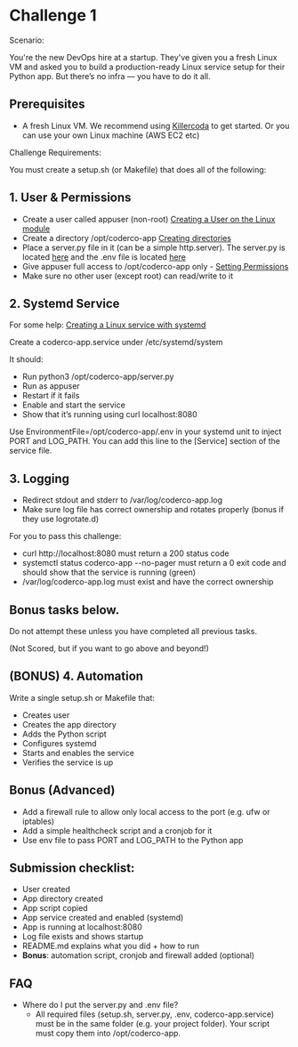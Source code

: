 # Challenge 1

Scenario:

You're the new DevOps hire at a startup. They've given you a fresh Linux VM and asked you to build a production-ready Linux service setup for their Python app. But there’s no infra — you have to do it all.

## Prerequisites

- A fresh Linux VM. We recommend using [Killercoda](https://killercoda.com) to get started. Or you can use your own Linux machine (AWS EC2 etc)

Challenge Requirements:

You must create a setup.sh (or Makefile) that does all of the following:

## 1. User & Permissions

- Create a user called appuser (non-root) [Creating a User on the Linux module](https://www.skool.com/coderco/classroom/ec5f8606?md=5bef9bc142884deea36ad361bddf8850)
- Create a directory /opt/coderco-app [Creating directories](https://www.skool.com/coderco/classroom/ec5f8606?md=ffeb37709c8d479c9e1da3759b54a27c)
- Place a server.py file in it (can be a simple http.server). The server.py is located [here](server.py) and the .env file is located [here](.env)
- Give appuser full access to /opt/coderco-app only - [Setting Permissions](https://www.skool.com/coderco/classroom/ec5f8606?md=df65ef6a3d48437cae6747019d77d8dd)
- Make sure no other user (except root) can read/write to it

## 2. Systemd Service

For some help: [Creating a Linux service with systemd](https://medium.com/@benmorel/creating-a-linux-service-with-systemd-611b5c8b91d6)

Create a coderco-app.service under /etc/systemd/system

It should:

- Run python3 /opt/coderco-app/server.py
- Run as appuser
- Restart if it fails
- Enable and start the service
- Show that it’s running using curl localhost:8080

Use EnvironmentFile=/opt/coderco-app/.env in your systemd unit to inject PORT and LOG_PATH. You can add this line to the [Service] section of the service file.

## 3. Logging

- Redirect stdout and stderr to /var/log/coderco-app.log
- Make sure log file has correct ownership and rotates properly (bonus if they use logrotate.d)

For you to pass this challenge:

- curl http://localhost:8080 must return a 200 status code
- systemctl status coderco-app --no-pager must return a 0 exit code and should show that the service is running (green)
- /var/log/coderco-app.log must exist and have the correct ownership

## Bonus tasks below. 

Do not attempt these unless you have completed all previous tasks.

(Not Scored, but if you want to go above and beyond!)

## (BONUS) 4. Automation

Write a single setup.sh or Makefile that:

- Creates user
- Creates the app directory
- Adds the Python script
- Configures systemd
- Starts and enables the service
- Verifies the service is up

## Bonus (Advanced)

- Add a firewall rule to allow only local access to the port (e.g. ufw or iptables)
- Add a simple healthcheck script and a cronjob for it
- Use env file to pass PORT and LOG_PATH to the Python app


## Submission checklist:

- User created
- App directory created
- App script copied
- App service created and enabled (systemd)
- App is running at localhost:8080
- Log file exists and shows startup
- README.md explains what you did + how to run
- **Bonus**: automation script, cronjob and firewall added (optional)

## FAQ

- Where do I put the server.py and .env file?
  - All required files (setup.sh, server.py, .env, coderco-app.service) must be in the same folder (e.g. your project folder). Your script must copy them into /opt/coderco-app.
